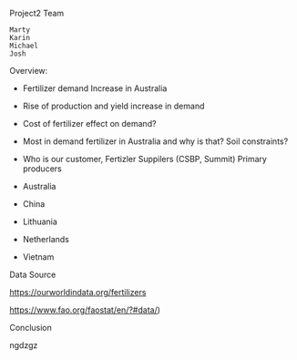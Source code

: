 
Project2
Team

    Marty
    Karin
    Michael
    Josh

Overview:

- Fertilizer demand Increase in Australia

- Rise of production and yield increase in demand

- Cost of fertilizer effect on demand?

- Most in demand fertilizer in Australia and why is that? Soil constraints?

- Who is our customer, Fertizler Suppilers (CSBP, Summit) Primary producers

- Australia
- China
- Lithuania
- Netherlands
- Vietnam


Data Source

https://ourworldindata.org/fertilizers

https://www.fao.org/faostat/en/?#data/)


Conclusion

ngdzgz





